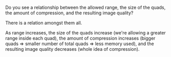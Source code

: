 Do you see a relationship between the allowed range, the size of the quads, the amount of compression, 
and the resulting image quality?

There is a relation amongst them all.

As range increases, the size of the quads increase (we're allowing a greater 
range inside each quad), the amount of compression increases (bigger quads =>
smaller number of total quads => less memory used), and the resulting image 
quality decreases (whole idea of compression). 

